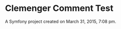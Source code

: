 Clemenger Comment Test
======================

A Symfony project created on March 31, 2015, 7:08 pm.
